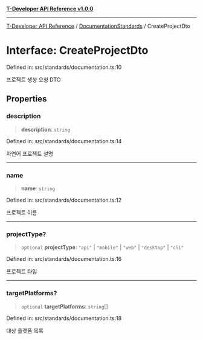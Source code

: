 [**T-Developer API Reference v1.0.0**](../../README.md)

***

[T-Developer API Reference](../../modules.md) / [DocumentationStandards](../README.md) / CreateProjectDto

# Interface: CreateProjectDto

Defined in: src/standards/documentation.ts:10

프로젝트 생성 요청 DTO

## Properties

### description

> **description**: `string`

Defined in: src/standards/documentation.ts:14

자연어 프로젝트 설명

***

### name

> **name**: `string`

Defined in: src/standards/documentation.ts:12

프로젝트 이름

***

### projectType?

> `optional` **projectType**: `"api"` \| `"mobile"` \| `"web"` \| `"desktop"` \| `"cli"`

Defined in: src/standards/documentation.ts:16

프로젝트 타입

***

### targetPlatforms?

> `optional` **targetPlatforms**: `string`[]

Defined in: src/standards/documentation.ts:18

대상 플랫폼 목록
